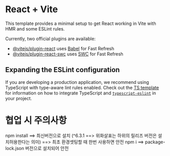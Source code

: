 # React + Vite

This template provides a minimal setup to get React working in Vite with HMR and some ESLint rules.

Currently, two official plugins are available:

- [@vitejs/plugin-react](https://github.com/vitejs/vite-plugin-react/blob/main/packages/plugin-react) uses [Babel](https://babeljs.io/) for Fast Refresh
- [@vitejs/plugin-react-swc](https://github.com/vitejs/vite-plugin-react/blob/main/packages/plugin-react-swc) uses [SWC](https://swc.rs/) for Fast Refresh

## Expanding the ESLint configuration

If you are developing a production application, we recommend using TypeScript with type-aware lint rules enabled. Check out the [TS template](https://github.com/vitejs/vite/tree/main/packages/create-vite/template-react-ts) for information on how to integrate TypeScript and [`typescript-eslint`](https://typescript-eslint.io) in your project.

# 협업 시 주의사항

npm install ==> 최신버전으로 설치 (^6.3.1 ==> 위화살표는 하위의 릴리즈 버전은 설치허용한다는 의미) ==> 최초 환경셋팅할 때 한번 사용하면 안전
npm i ==> package-lock.json 버전으로 설치되어 안전
